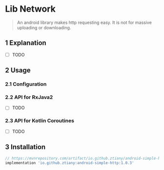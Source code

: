 # Lib Network

> An android library makes http requesting easy. It is not for massive uploading or downloading.

## 1 Explanation

- [ ] TODO

## 2 Usage

### 2.1 Configuration

### 2.2 API for RxJava2

- [ ] TODO

### 2.3 API for Kotlin Coroutines

- [ ] TODO

## 3 Installation

```groovy
// https://mvnrepository.com/artifact/io.github.ztiany/android-simple-http
implementation 'io.github.ztiany:android-simple-http:1.0.3'
```
